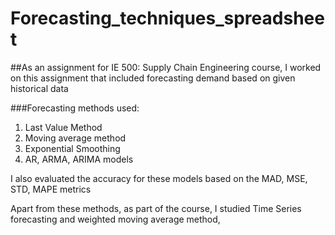 # Forecasting_techniques_spreadsheet

##As an assignment for IE 500: Supply Chain Engineering course, I worked on this assignment that included forecasting demand based on given historical data

###Forecasting methods used: 
1. Last Value Method 
2. Moving average method
3. Exponential Smoothing
4. AR, ARMA, ARIMA models

I also evaluated the accuracy for these models based on the MAD, MSE, STD, MAPE metrics

Apart from these methods, as part of the course, I studied Time Series forecasting and weighted moving average method, 
